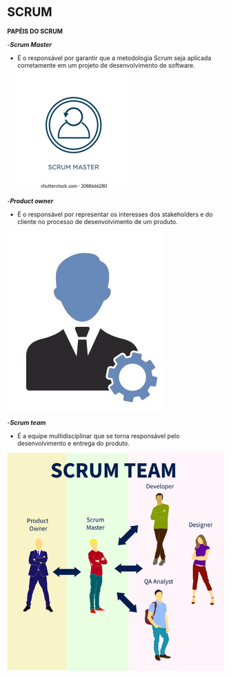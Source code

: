 # SCRUM

**PAPÉIS DO SCRUM**

-***Scrum Master***

 -  É o responsável por garantir que a metodologia Scrum seja aplicada corretamente em um projeto de desenvolvimento de software.
![alt text](image-6.png)


-***Product owner***

 
   - É o responsável por representar os interesses dos stakeholders e do cliente no processo de desenvolvimento de um produto.

   ![alt text](image-3.png)

-***Scrum team***

  - É a equipe multidisciplinar que se torna responsável pelo desenvolvimento e entrega do produto.

![alt text](image.png)

